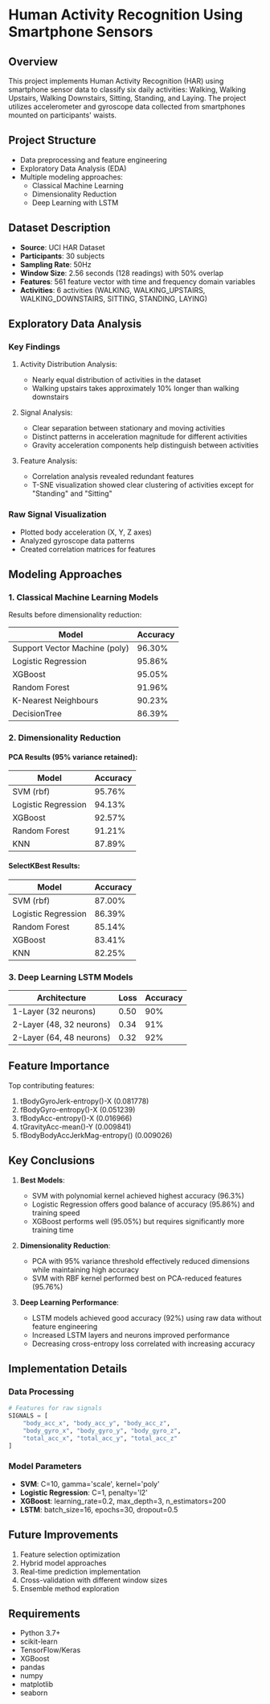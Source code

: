# Human Activity Recognition Using Smartphone Sensors

## Overview
This project implements Human Activity Recognition (HAR) using smartphone sensor data to classify six daily activities: Walking, Walking Upstairs, Walking Downstairs, Sitting, Standing, and Laying. The project utilizes accelerometer and gyroscope data collected from smartphones mounted on participants' waists.

## Project Structure
- Data preprocessing and feature engineering
- Exploratory Data Analysis (EDA)
- Multiple modeling approaches:
  - Classical Machine Learning
  - Dimensionality Reduction
  - Deep Learning with LSTM

## Dataset Description
- **Source**: UCI HAR Dataset
- **Participants**: 30 subjects
- **Sampling Rate**: 50Hz
- **Window Size**: 2.56 seconds (128 readings) with 50% overlap
- **Features**: 561 feature vector with time and frequency domain variables
- **Activities**: 6 activities (WALKING, WALKING_UPSTAIRS, WALKING_DOWNSTAIRS, SITTING, STANDING, LAYING)

## Exploratory Data Analysis

### Key Findings
1. Activity Distribution Analysis:
   - Nearly equal distribution of activities in the dataset
   - Walking upstairs takes approximately 10% longer than walking downstairs

2. Signal Analysis:
   - Clear separation between stationary and moving activities
   - Distinct patterns in acceleration magnitude for different activities
   - Gravity acceleration components help distinguish between activities

3. Feature Analysis:
   - Correlation analysis revealed redundant features
   - T-SNE visualization showed clear clustering of activities except for "Standing" and "Sitting"

### Raw Signal Visualization
- Plotted body acceleration (X, Y, Z axes)
- Analyzed gyroscope data patterns
- Created correlation matrices for features

## Modeling Approaches

### 1. Classical Machine Learning Models
Results before dimensionality reduction:

| Model | Accuracy |
|-------|----------|
| Support Vector Machine (poly) | 96.30% |
| Logistic Regression | 95.86% |
| XGBoost | 95.05% |
| Random Forest | 91.96% |
| K-Nearest Neighbours | 90.23% |
| DecisionTree | 86.39% |

### 2. Dimensionality Reduction

#### PCA Results (95% variance retained):
| Model | Accuracy |
|-------|----------|
| SVM (rbf) | 95.76% |
| Logistic Regression | 94.13% |
| XGBoost | 92.57% |
| Random Forest | 91.21% |
| KNN | 87.89% |

#### SelectKBest Results:
| Model | Accuracy |
|-------|----------|
| SVM (rbf) | 87.00% |
| Logistic Regression | 86.39% |
| Random Forest | 85.14% |
| XGBoost | 83.41% |
| KNN | 82.25% |

### 3. Deep Learning LSTM Models
| Architecture | Loss | Accuracy |
|--------------|------|----------|
| 1-Layer (32 neurons) | 0.50 | 90% |
| 2-Layer (48, 32 neurons) | 0.34 | 91% |
| 2-Layer (64, 48 neurons) | 0.32 | 92% |

## Feature Importance
Top contributing features:
1. tBodyGyroJerk-entropy()-X (0.081778)
2. fBodyGyro-entropy()-X (0.051239)
3. fBodyAcc-entropy()-X (0.016966)
4. tGravityAcc-mean()-Y (0.009841)
5. fBodyBodyAccJerkMag-entropy() (0.009026)

## Key Conclusions

1. **Best Models**:
   - SVM with polynomial kernel achieved highest accuracy (96.3%)
   - Logistic Regression offers good balance of accuracy (95.86%) and training speed
   - XGBoost performs well (95.05%) but requires significantly more training time

2. **Dimensionality Reduction**:
   - PCA with 95% variance threshold effectively reduced dimensions while maintaining high accuracy
   - SVM with RBF kernel performed best on PCA-reduced features (95.76%)

3. **Deep Learning Performance**:
   - LSTM models achieved good accuracy (92%) using raw data without feature engineering
   - Increased LSTM layers and neurons improved performance
   - Decreasing cross-entropy loss correlated with increasing accuracy

## Implementation Details

### Data Processing
```python
# Features for raw signals
SIGNALS = [
    "body_acc_x", "body_acc_y", "body_acc_z",
    "body_gyro_x", "body_gyro_y", "body_gyro_z",
    "total_acc_x", "total_acc_y", "total_acc_z"
]
```

### Model Parameters
- **SVM**: C=10, gamma='scale', kernel='poly'
- **Logistic Regression**: C=1, penalty='l2'
- **XGBoost**: learning_rate=0.2, max_depth=3, n_estimators=200
- **LSTM**: batch_size=16, epochs=30, dropout=0.5

## Future Improvements
1. Feature selection optimization
2. Hybrid model approaches
3. Real-time prediction implementation
4. Cross-validation with different window sizes
5. Ensemble method exploration

## Requirements
- Python 3.7+
- scikit-learn
- TensorFlow/Keras
- XGBoost
- pandas
- numpy
- matplotlib
- seaborn

